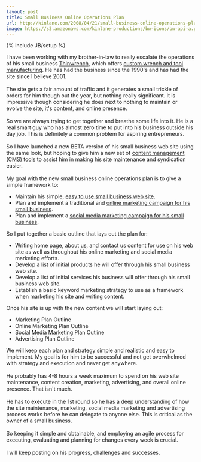```yaml
---
layout: post
title: Small Business Online Operations Plan
url: http://kinlane.com/2008/04/21/small-business-online-operations-plan/
image: https://s3.amazonaws.com/kinlane-productions/bw-icons/bw-api-a.png
---
```

{% include JB/setup %}
<p>
     I have been working with my brother-in-law to really escalate the operations of his small business <a href="http://www.thinwrench.com">Thinwrench</a>, which offers <a href="http://www.thinwrench.com">custom wrench and tool manufacturing</a>. He has had the business since the 1990's and has had the site since I believe 2001.
     <br />
     <br />
     The site gets a fair amount of traffic and it generates a small trickle of orders for him though out the year, but nothing really significant. It is impressive though considering he does next to nothing to maintain or evolve the site, it's content, and online presence.
     <br />
     <br />
     So we are always trying to get together and breathe some life into it. He is a real smart guy who has almost zero time to put into his business outside his day job. This is definitely a common problem for aspiring entrepreneurs.
     <br />
     <br />
     So I have launched a new BETA version of his small business web site using the same look, but hoping to give him a new set of <a href="http://www.originalwebsolutions.com">content management (CMS) tools</a> to assist him in making his site maintenance and syndication easier.
     <br />
     <br />
     My goal with the new small business online operations plan is to give a simple framework to:
     <br />
</p>
<ul class="mainlist">
     <li>Maintain his simple, <a href="http://www.originalwebsolutions.com">easy to use small business web site</a>.
     </li>
     <li>Plan and implement a traditional and <a href="http://www.oregonlocalsearch.com">online marketing campaign for his small business</a>.
     </li>
     <li>Plan and implement a <a href="http://www.socialmediasquad.com">social media marketing campaign for his small business</a>.
          <br />
     </li>
</ul>
<p>
     So I put together a basic outline that lays out the plan for:
     <br />
</p>
<ul class="mainlist">
     <li>Writing home page, about us, and contact us content for use on his web site as well as throughout his online marketing and social media marketing efforts.
     </li>
     <li>Develop a list of initial products he will offer through his small business web site.
     </li>
     <li>Develop a list of initial services his business will offer through his small business web site.
     </li>
     <li>Establish a basic keyword marketing strategy to use as a framework when marketing his site and writing content.
          <br />
     </li>
</ul>
<p>
     Once his site is up with the new content we will start laying out:
     <br />
</p>
<ul class="mainlist">
     <li>Marketing Plan Outline
     </li>
     <li>Online Marketing Plan Outline
     </li>
     <li>Social Media Marketing Plan Outline
     </li>
     <li>Advertising Plan Outline
          <br />
     </li>
</ul>
<p>
     We will keep each plan and strategy simple and realistic and easy to implement. My goal is for him to be successful and not get overwhelmed with strategy and execution and never get anywhere.
     <br />
     <br />
     He probably has 4-8 hours a week maximum to spend on his web site maintenance, content creation, marketing, advertising, and overall online presence. That isn't much.
     <br />
     <br />
     He has to execute in the 1st round so he has a deep understanding of how the site maintenance, marketing, social media marketing and advertising process works before he can delegate to anyone else. This is critical as the owner of a small business.
     <br />
     <br />
     So keeping it simple and obtainable, and employing an agile process for executing, evaluating and planning for changes every week is crucial.
     <br />
     <br />
     I will keep posting on his progress, challenges and successes.
</p>